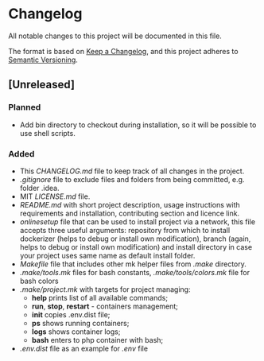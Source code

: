 # Changelog
All notable changes to this project will be documented in this file.

The format is based on [Keep a Changelog](https://keepachangelog.com/en/1.0.0/),
and this project adheres to [Semantic Versioning](https://semver.org/spec/v2.0.0.html).

## [Unreleased]
### Planned
- Add bin directory to checkout during installation, so it will be possible to use shell scripts.

### Added
- This _CHANGELOG.md_ file to keep track of all changes in the project.
- _.gitignore_ file to exclude files and folders from being committed, e.g. folder .idea.
- MIT _LICENSE.md_ file.
- _README.md_ with short project description, usage instructions with requirements and installation, contributing section and licence link.
- _onlinesetup_ file that can be used to install project via a network, this file accepts three useful arguments: repository from which to install dockerizer (helps to debug or install own modification), branch (again, helps to debug or install own modification) and install directory in case your project uses same name as default install folder.
- _Makefile_ file that includes other mk helper files from _.make_ directory.
- _.make/tools.mk_ files for bash constants, _.make/tools/colors.mk_ file for bash colors
- _.make/project.mk_ with targets for project managing:
  - **help** prints list of all available commands;
  - **run**, **stop**, **restart** - containers management;
  - **init** copies .env.dist file;
  - **ps**  shows running containers;
  - **logs** shows container logs;
  - **bash** enters to php container with bash;
- _.env.dist_ file as an example for _.env_ file